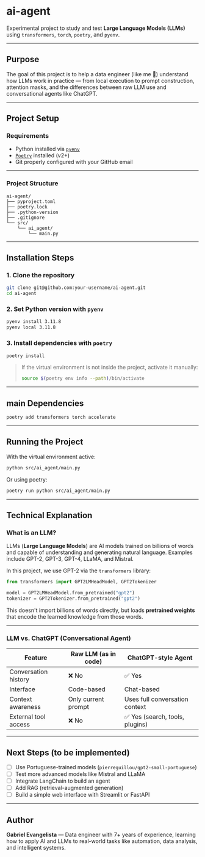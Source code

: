 # ai-agent

Experimental project to study and test **Large Language Models (LLMs)** using `transformers`, `torch`, `poetry`, and `pyenv`.

---

## Purpose

The goal of this project is to help a data engineer (like me 👋) understand how LLMs work in practice — from local execution to prompt construction, attention masks, and the differences between raw LLM use and conversational agents like ChatGPT.

---

## Project Setup

### Requirements

- Python installed via [`pyenv`](https://github.com/pyenv/pyenv)
- [`Poetry`](https://python-poetry.org/) installed (v2+)
- Git properly configured with your GitHub email

---

### Project Structure

```
ai-agent/
├── pyproject.toml
├── poetry.lock
├── .python-version
├── .gitignore
└── src/
    └── ai_agent/
        └── main.py
```

---

## Installation Steps

### 1. Clone the repository

```bash
git clone git@github.com:your-username/ai-agent.git
cd ai-agent
```

### 2. Set Python version with `pyenv`

```bash
pyenv install 3.11.8
pyenv local 3.11.8
```

### 3. Install dependencies with `poetry`

```bash
poetry install
```

> If the virtual environment is not inside the project, activate it manually:
>
> ```bash
> source $(poetry env info --path)/bin/activate
> ```

---

## main Dependencies

```bash
poetry add transformers torch accelerate
```

---

## Running the Project

With the virtual environment active:

```bash
python src/ai_agent/main.py
```

Or using poetry:

```bash
poetry run python src/ai_agent/main.py
```

---

## Technical Explanation

### What is an LLM?

LLMs (**Large Language Models**) are AI models trained on billions of words and capable of understanding and generating natural language. Examples include GPT-2, GPT-3, GPT-4, LLaMA, and Mistral.

In this project, we use GPT-2 via the `transformers` library:

```python
from transformers import GPT2LMHeadModel, GPT2Tokenizer

model = GPT2LMHeadModel.from_pretrained("gpt2")
tokenizer = GPT2Tokenizer.from_pretrained("gpt2")
```

This doesn't import billions of words directly, but loads **pretrained weights** that encode the learned knowledge from those words.

---

### LLM vs. ChatGPT (Conversational Agent)

| Feature                       | Raw LLM (as in code)                 | ChatGPT-style Agent                |
|------------------------------|--------------------------------------|------------------------------------|
| Conversation history         | ❌ No                                | ✅ Yes                              |
| Interface                    | Code-based                          | Chat-based                          |
| Context awareness            | Only current prompt                 | Uses full conversation context     |
| External tool access         | ❌ No                                | ✅ Yes (search, tools, plugins)     |

---

## Next Steps (to be implemented)

- [ ] Use Portuguese-trained models (`pierreguillou/gpt2-small-portuguese`)
- [ ] Test more advanced models like Mistral and LLaMA
- [ ] Integrate LangChain to build an agent
- [ ] Add RAG (retrieval-augmented generation)
- [ ] Build a simple web interface with Streamlit or FastAPI

---

## Author

**Gabriel Evangelista** — Data engineer with 7+ years of experience, learning how to apply AI and LLMs to real-world tasks like automation, data analysis, and intelligent systems.
